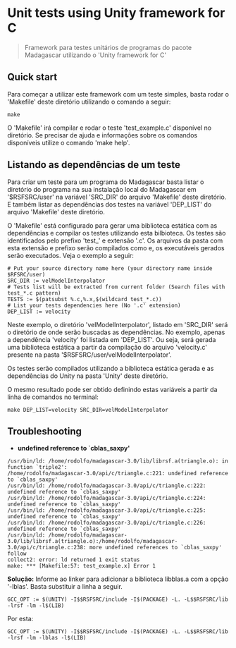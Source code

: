 # Unit tests using Unity framework for C

> Framework para testes unitários de programas do pacote Madagascar utilizando o 'Unity framework for C'

## Quick start

Para começar a utilizar este framework com um teste simples, basta rodar o 'Makefile' deste diretório utilizando
o comando a seguir:

```
make
```

O 'Makefile' irá compilar e rodar o teste 'test_example.c' disponível no diretório. Se precisar de ajuda e informações
sobre os comandos disponíveis utilize o comando 'make help'.

## Listando as dependências de um teste

Para criar um teste para um programa do Madagascar basta listar o diretório do programa na sua instalação local
do Madagascar em '$RSFSRC/user' na variável 'SRC_DIR' do arquivo 'Makefile' deste diretório. E também listar as
dependências dos testes na variável 'DEP_LIST' do arquivo 'Makefile' deste diretório.

O 'Makefile' está configurado para gerar uma biblioteca estática com as dependências e compilar os testes utilizando
esta bilbioteca. Os testes são identificados pelo prefixo 'test_' e extensão '.c'. Os arquivos da pasta com esta extensão
e prefixo serão compilados como e, os executáveis gerados serão executados. Veja o exemplo a seguir:

```
# Put your source directory name here (your directory name inside $RFSRC/user)
SRC_DIR := velModelInterpolator
# Tests list will be extracted from current folder (Search files with test_*.c pattern)
TESTS := $(patsubst %.c,%.x,$(wildcard test_*.c))
# List your tests dependencies here (No '.c' extension)
DEP_LIST := velocity
```

Neste exemplo, o diretório 'velModelInterpolator', listado em 'SRC_DIR' será o diretório de onde serão buscadas as dependências.
No exemplo, apenas a dependência 'velocity' foi listada em 'DEP_LIST'. Ou seja, será gerada uma biblioteca estática
a partir da compilação do arquivo 'velocity.c' presente na pasta '$RSFSRC/user/velModelInterpolator'.

Os testes serão compilados utilizando a biblioteca estática gerada e as dependências do Unity na pasta 'Unity' deste
diretório.

O mesmo resultado pode ser obtido definindo estas variáveis a partir da linha de comandos no terminal:

```
make DEP_LIST=velocity SRC_DIR=velModelInterpolator
```

## Troubleshooting

- **undefined reference to `cblas_saxpy'**
```
/usr/bin/ld: /home/rodolfo/madagascar-3.0/lib/librsf.a(triangle.o): in function `triple2':
/home/rodolfo/madagascar-3.0/api/c/triangle.c:221: undefined reference to `cblas_saxpy'
/usr/bin/ld: /home/rodolfo/madagascar-3.0/api/c/triangle.c:222: undefined reference to `cblas_saxpy'
/usr/bin/ld: /home/rodolfo/madagascar-3.0/api/c/triangle.c:224: undefined reference to `cblas_saxpy'
/usr/bin/ld: /home/rodolfo/madagascar-3.0/api/c/triangle.c:225: undefined reference to `cblas_saxpy'
/usr/bin/ld: /home/rodolfo/madagascar-3.0/api/c/triangle.c:226: undefined reference to `cblas_saxpy'
/usr/bin/ld: /home/rodolfo/madagascar-3.0/lib/librsf.a(triangle.o):/home/rodolfo/madagascar-3.0/api/c/triangle.c:238: more undefined references to `cblas_saxpy' follow
collect2: error: ld returned 1 exit status
make: *** [Makefile:57: test_example.x] Error 1
```

**Solução:** Informe ao linker para adicionar a biblioteca libblas.a com a opção '-lblas'. Basta substituir a linha a seguir.

```
GCC_OPT := $(UNITY) -I$$RSFSRC/include -I$(PACKAGE) -L. -L$$RSFSRC/lib -lrsf -lm -l$(LIB)
```

Por esta:

```
GCC_OPT := $(UNITY) -I$$RSFSRC/include -I$(PACKAGE) -L. -L$$RSFSRC/lib -lrsf -lm -lblas -l$(LIB)
```
